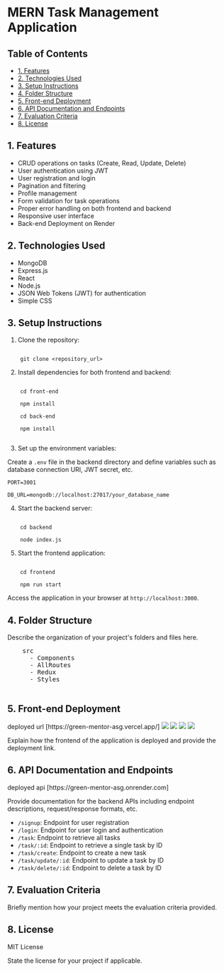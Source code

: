<!DOCTYPE html>
<html lang="en">
<head>
    <meta charset="UTF-8">
    <meta name="viewport" content="width=device-width, initial-scale=1.0">
<!--     <title>MERN Task Management Application</title> -->
</head>
<body>

<h1>MERN Task Management Application</h1>

<h2>Table of Contents</h2>
<ul>
    <li><a href="#features">1. Features</a></li>
    <li><a href="#technologies-used">2. Technologies Used</a></li>
    <li><a href="#setup-instructions">3. Setup Instructions</a></li>
    <li><a href="#folder-structure">4. Folder Structure</a></li>
    <li><a href="#frontend-deployment">5. Front-end Deployment</a></li>
    <li><a href="#api-documentation">6. API Documentation and Endpoints</a></li>
    <li><a href="#evaluation-criteria">7. Evaluation Criteria</a></li>
    <li><a href="#license">8. License</a></li>
</ul>

<h2 id="features">1. Features</h2>
<ul>
    <li>CRUD operations on tasks (Create, Read, Update, Delete)</li>
    <li>User authentication using JWT</li>
    <li>User registration and login</li>
    <li>Pagination and filtering</li>
    <li>Profile management</li>
    <li>Form validation for task operations</li>
    <li>Proper error handling on both frontend and backend</li>
    <li>Responsive user interface</li>
    <li>Back-end Deployment on Render</li>
</ul>

<h2 id="technologies-used">2. Technologies Used</h2>
<ul>
    <li>MongoDB</li>
    <li>Express.js</li>
    <li>React</li>
    <li>Node.js</li>
    <li>JSON Web Tokens (JWT) for authentication</li>
    <li>Simple CSS</li>
</ul>

<h2 id="setup-instructions">3. Setup Instructions</h2>
<ol>
    <li>Clone the repository:</li>
</ol>
<code>
    git clone &lt;repository_url&gt;
</code>
<ol start="2">
    <li>Install dependencies for both frontend and backend:</li>
</ol>
<code>
    cd front-end<br>
    npm install<br>
    cd back-end<br>
    npm install<br>
</code>
<ol start="3">
    <li>Set up the environment variables:</li>
</ol>
<p>Create a <code>.env</code> file in the backend directory and define variables such as database connection URI, JWT secret, etc.</p>
<p><code>PORT=3001</code></p>
<p><code>DB_URL=mongodb://localhost:27017/your_database_name</code></p>
<ol start="4">
    <li>Start the backend server:</li>
</ol>
<code>
    cd backend<br>
    node index.js
</code>
<ol start="5">
    <li>Start the frontend application:</li>
</ol>
<code>
    cd frontend<br>
    npm run start
</code>
<p>Access the application in your browser at <code>http://localhost:3000</code>.</p>

<h2 id="folder-structure">4. Folder Structure</h2>
<p>Describe the organization of your project's folders and files here.
  <pre>
    src   
      - Components
      - AllRoutes
      - Redux
      - Styles
  </pre>
</p>

<h2 id="frontend-deployment">5. Front-end Deployment</h2>
 deployed url [https://green-mentor-asg.vercel.app/]
<img src="https://drive.google.com/uc?id=1bTshEBjUCMad3Dse5dXIuppHpEgPyuTz" />
<img src="https://drive.google.com/uc?id=11pmaxnrlAYDtk6yJAQqEBtWtXzo_bXMX" />
<img src="https://drive.google.com/uc?id=1YDF4Nfn-13GWiAA-b3zP1aPtYX7slPnC" />
<img src="https://drive.google.com/uc?id=14k72-H26NId86CsyKgVMX04mxspn9RFd" />


<p>Explain how the frontend of the application is deployed and provide the deployment link.</p>

<h2 id="api-documentation">6. API Documentation and Endpoints</h2>
deployed api [https://green-mentor-asg.onrender.com]
<p>Provide documentation for the backend APIs including endpoint descriptions, request/response formats, etc.</p>
<ul>
  <li><code>/signup</code>: Endpoint for user registration</li>
  <li><code>/login</code>: Endpoint for user login and authentication</li>
  <li><code>/task</code>: Endpoint to retrieve all tasks</li>
  <li><code>/task/:id</code>: Endpoint to retrieve a single task by ID</li>
  <li><code>/task/create</code>: Endpoint to create a new task</li>
  <li><code>/task/update/:id</code>: Endpoint to update a task by ID</li>
  <li><code>/task/delete/:id</code>: Endpoint to delete a task by ID</li>
</ul>

<h2 id="evaluation-criteria">7. Evaluation Criteria</h2>
<p>Briefly mention how your project meets the evaluation criteria provided.</p>

<h2 id="license">8. License</h2>
<p>MIT License</p>
<p>State the license for your project if applicable.</p>

</body>
</html>

